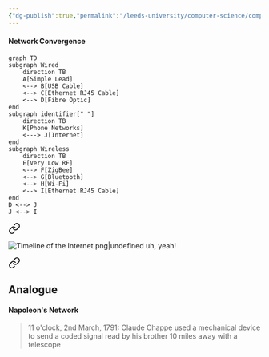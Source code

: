 ```yaml
---
{"dg-publish":true,"permalink":"/leeds-university/computer-science/compulsory-modules/professional-computing/week-3-1-networks-and-software/week-3-1-networks-and-software/"}
---
```


#### Network Convergence

```mermaid
graph TD
subgraph Wired
	direction TB
	A[Simple Lead]
	<--> B[USB Cable]
	<--> C[Ethernet RJ45 Cable]
	<--> D[Fibre Optic]
end
subgraph identifier[" "]
	direction TB
	K[Phone Networks]
	<---> J[Internet]
end
subgraph Wireless
	direction TB
	E[Very Low RF]
	<--> F[ZigBee]
	<--> G[Bluetooth]
	<--> H[Wi-Fi]
	<--> I[Ethernet RJ45 Cable]
end
D <--> J
J <--> I
```

<div class="transclusion internal-embed is-loaded"><a class="markdown-embed-link" href="/leeds-university/computer-science/compulsory-modules/professional-computing/week-3-1-networks-and-software/early-history-of-the-internet-and-web/" aria-label="Open link"><svg xmlns="http://www.w3.org/2000/svg" width="24" height="24" viewBox="0 0 24 24" fill="none" stroke="currentColor" stroke-width="2" stroke-linecap="round" stroke-linejoin="round" class="svg-icon lucide-link"><path d="M10 13a5 5 0 0 0 7.54.54l3-3a5 5 0 0 0-7.07-7.07l-1.72 1.71"></path><path d="M14 11a5 5 0 0 0-7.54-.54l-3 3a5 5 0 0 0 7.07 7.07l1.71-1.71"></path></svg></a><div class="markdown-embed">




![Timeline of the Internet.png|undefined](/img/user/Timeline%20of%20the%20Internet.png)
uh, yeah!

</div></div>


<div class="transclusion internal-embed is-loaded"><a class="markdown-embed-link" href="/leeds-university/computer-science/compulsory-modules/professional-computing/week-3-1-networks-and-software/early-networks/" aria-label="Open link"><svg xmlns="http://www.w3.org/2000/svg" width="24" height="24" viewBox="0 0 24 24" fill="none" stroke="currentColor" stroke-width="2" stroke-linecap="round" stroke-linejoin="round" class="svg-icon lucide-link"><path d="M10 13a5 5 0 0 0 7.54.54l3-3a5 5 0 0 0-7.07-7.07l-1.72 1.71"></path><path d="M14 11a5 5 0 0 0-7.54-.54l-3 3a5 5 0 0 0 7.07 7.07l1.71-1.71"></path></svg></a><div class="markdown-embed">




## Analogue

#### Napoleon's Network
> 11 o'clock, 2nd March, 1791:
> Claude Chappe used a mechanical device to send a coded signal read by his brother 10 miles away with a telescope



</div></div>

